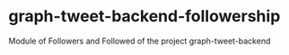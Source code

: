 # graph-tweet-backend-followership
Module of Followers and Followed of the project  graph-tweet-backend
